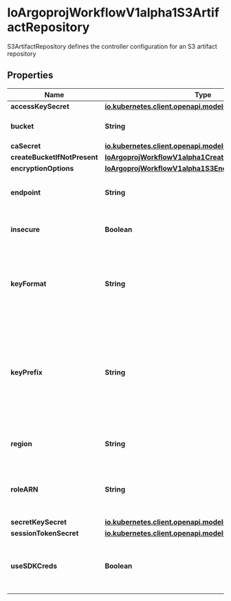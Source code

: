 

# IoArgoprojWorkflowV1alpha1S3ArtifactRepository

S3ArtifactRepository defines the controller configuration for an S3 artifact repository

## Properties

Name | Type | Description | Notes
------------ | ------------- | ------------- | -------------
**accessKeySecret** | [**io.kubernetes.client.openapi.models.V1SecretKeySelector**](io.kubernetes.client.openapi.models.V1SecretKeySelector.md) |  |  [optional]
**bucket** | **String** | Bucket is the name of the bucket |  [optional]
**caSecret** | [**io.kubernetes.client.openapi.models.V1SecretKeySelector**](io.kubernetes.client.openapi.models.V1SecretKeySelector.md) |  |  [optional]
**createBucketIfNotPresent** | [**IoArgoprojWorkflowV1alpha1CreateS3BucketOptions**](IoArgoprojWorkflowV1alpha1CreateS3BucketOptions.md) |  |  [optional]
**encryptionOptions** | [**IoArgoprojWorkflowV1alpha1S3EncryptionOptions**](IoArgoprojWorkflowV1alpha1S3EncryptionOptions.md) |  |  [optional]
**endpoint** | **String** | Endpoint is the hostname of the bucket endpoint |  [optional]
**insecure** | **Boolean** | Insecure will connect to the service with TLS |  [optional]
**keyFormat** | **String** | KeyFormat defines the format of how to store keys and can reference workflow variables. |  [optional]
**keyPrefix** | **String** | KeyPrefix is prefix used as part of the bucket key in which the controller will store artifacts. DEPRECATED. Use KeyFormat instead |  [optional]
**region** | **String** | Region contains the optional bucket region |  [optional]
**roleARN** | **String** | RoleARN is the Amazon Resource Name (ARN) of the role to assume. |  [optional]
**secretKeySecret** | [**io.kubernetes.client.openapi.models.V1SecretKeySelector**](io.kubernetes.client.openapi.models.V1SecretKeySelector.md) |  |  [optional]
**sessionTokenSecret** | [**io.kubernetes.client.openapi.models.V1SecretKeySelector**](io.kubernetes.client.openapi.models.V1SecretKeySelector.md) |  |  [optional]
**useSDKCreds** | **Boolean** | UseSDKCreds tells the driver to figure out credentials based on sdk defaults. |  [optional]



